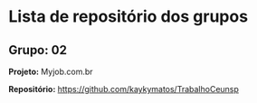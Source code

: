 # Lista de repositório dos grupos
## Grupo: 02
**Projeto:** Myjob.com.br

**Repositório:** https://github.com/kaykymatos/TrabalhoCeunsp
